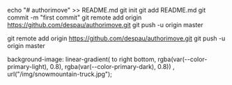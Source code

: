echo "# authorimove" >> README.md
git init
git add README.md
git commit -m "first commit"
git remote add origin https://github.com/despau/authorimove.git
git push -u origin master


git remote add origin https://github.com/despau/authorimove.git
git push -u origin master

background-image: linear-gradient(
        to right bottom,
        rgba(var(--color-primary-light), 0.8),
        rgba(var(--color-primary-dark), 0.8)) ,
        url("/img/snowmountain-truck.jpg");